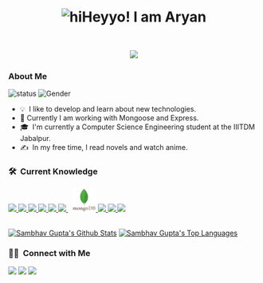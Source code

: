 ### <h1 align = "center"><img src="https://user-images.githubusercontent.com/1303154/88677602-1635ba80-d120-11ea-84d8-d263ba5fc3c0.gif" width="34px" alt="hi"><b>Heyyo! I am Aryan </b></h1>
<br>

<p align = "center">
  <img src="https://camo.githubusercontent.com/cae12fddd9d6982901d82580bdf321d81fb299141098ca1c2d4891870827bf17/68747470733a2f2f6d69726f2e6d656469756d2e636f6d2f6d61782f313336302f302a37513379765349765f7430696f4a2d5a2e676966" width = "500px" heigth = "500px"/>
</p>

### About Me
![status](https://img.shields.io/badge/status-up-brightgreen) ![Gender](https://img.shields.io/badge/gender-%F0%9F%A4%B5-lightgrey)

- 💡 &nbsp;I like to develop and learn about new technologies.
- 🔭 Currently I am working with Mongoose and Express. 
- 🎓 &nbsp;I'm currently a Computer Science Engineering student at the IIITDM Jabalpur.
- ✍️ &nbsp;In my free time, I read novels and watch anime.

### 🛠 &nbsp;Current Knowledge

<p align="left"> 
    <a href="https://reactjs.org/" target="_blank"> <img src="https://img.icons8.com/color/48/000000/react-native.png"/> </a>
    <a href="https://developer.mozilla.org/en-US/docs/Web/JavaScript" target="_blank"> <img src="https://img.icons8.com/color/48/000000/javascript.png"/> </a> 
    <a href="https://www.w3.org/html/" target="_blank"> <img src="https://img.icons8.com/color/48/000000/html-5.png"/> </a> 
    <a href="https://www.w3schools.com/css/" target="_blank"> <img src="https://img.icons8.com/color/48/000000/css3.png"/> </a> 
    <a href="https://www.python.org" target="_blank"> <img src="https://img.icons8.com/color/48/000000/python.png"/> </a> 
    <a style="padding-right:8px;" href="https://nodejs.org" target="_blank"> <img src="https://img.icons8.com/color/48/000000/nodejs.png"/> </a> 
    <a href="https://www.mongodb.com/" target="_blank"> <img src="https://raw.githubusercontent.com/devicons/devicon/master/icons/mongodb/mongodb-original-wordmark.svg" alt="mongodb" width="48" height="48"/> </a> 
    <a href="https://git-scm.com/" target="_blank"> <img src="https://img.icons8.com/color/48/000000/git.png"/> </a> 
    <a href="https://firebase.google.com/" target="_blank"> <img src="https://img.icons8.com/color/2x/firebase.png" width="50px"/> </a>
    <img src="https://img.icons8.com/color/512/c-plus-plus-logo.png" width="50px"/>
</p>

 <br/>
    <a href="https://github.com/salted0dreams/github-readme-stats"><img alt="Sambhav Gupta's Github Stats" src="https://github-readme-stats.vercel.app/api?username=salted0dreams&show_icons=true&count_private=true&theme=react&hide_border=true&bg_color=0D1117" /></a>
    <a href="https://github.com/salted0dreams/github-readme-stats"><img alt="Sambhav Gupta's Top Languages" src="https://github-readme-stats.vercel.app/api/top-langs/?username=salted0dreams&langs_count=8&count_private=true&layout=compact&theme=react&hide_border=true&bg_color=0D1117" /></a>
 <br/>



### 🤝🏻 &nbsp;Connect with Me
<p align = "left">
<a href="https://www.linkedin.com/in/aryan-sharma-3035b7226/"><img src="https://img.shields.io/badge/-LinkedIn-D14836?style=flat&logo=LinkedIn&logoColor=white"/></a>
<a href="aryan182282@gmail.com"><img src="https://img.shields.io/badge/-Mail-D14836?style=flat&logo=Gmail&logoColor=white"/></a>
<a href="https://www.instagram.com/aint_no_aryan/"><img src="https://img.shields.io/badge/-Instagram-E4405F?style=flat&logo=Instagram&logoColor=white"/></a>
</p>

